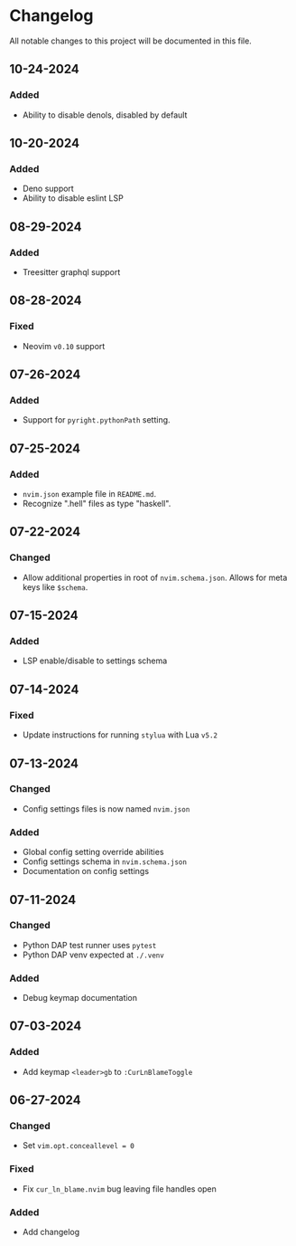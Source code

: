 # Changelog

All notable changes to this project will be documented in this file.

## 10-24-2024

### Added
- Ability to disable denols, disabled by default

## 10-20-2024

### Added
- Deno support
- Ability to disable eslint LSP

## 08-29-2024

### Added
- Treesitter graphql support

## 08-28-2024

### Fixed
- Neovim `v0.10` support

## 07-26-2024

### Added
- Support for `pyright.pythonPath` setting.

## 07-25-2024

### Added
- `nvim.json` example file in `README.md`.
- Recognize ".hell" files as type "haskell".

## 07-22-2024

### Changed
- Allow additional properties in root of `nvim.schema.json`.  Allows for meta keys like `$schema`.

## 07-15-2024

### Added
- LSP enable/disable to settings schema

## 07-14-2024

### Fixed
- Update instructions for running `stylua` with Lua `v5.2`

## 07-13-2024

### Changed
- Config settings files is now named `nvim.json`

### Added
- Global config setting override abilities
- Config settings schema in `nvim.schema.json`
- Documentation on config settings

## 07-11-2024

### Changed
- Python DAP test runner uses `pytest`
- Python DAP venv expected at `./.venv`

### Added
- Debug keymap documentation

## 07-03-2024

### Added
- Add keymap `<leader>gb` to `:CurLnBlameToggle`

## 06-27-2024

### Changed
- Set `vim.opt.conceallevel = 0`

### Fixed
- Fix `cur_ln_blame.nvim` bug leaving file handles open

### Added
- Add changelog
